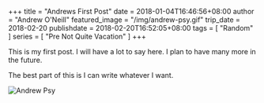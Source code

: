 +++
title = "Andrews First Post"
date = 2018-01-04T16:46:56+08:00
author = "Andrew O'Neill"
featured_image = "/img/andrew-psy.gif"
trip_date = 2018-02-20
publishdate = 2018-02-20T16:52:05+08:00
tags = [ "Random" ]
series = [ "Pre Not Quite Vacation" ]
+++

This is my first post. I will have a lot to say here. I plan to have
many more in the future. <!--more-->

The best part of this is I can write whatever I want.

![Andrew Psy](/img/andrew-psy.gif)
